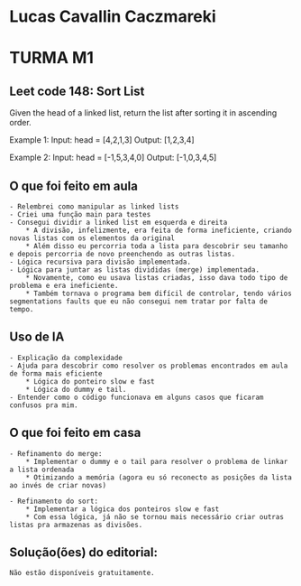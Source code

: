 # Lucas Cavallin Caczmareki
# TURMA M1

## Leet code 148: Sort List
Given the head of a linked list, return the list after sorting it in ascending order.

Example 1:
Input: head = [4,2,1,3]
Output: [1,2,3,4]

Example 2:
Input: head = [-1,5,3,4,0]
Output: [-1,0,3,4,5]

## O que foi feito em aula
    - Relembrei como manipular as linked lists
    - Criei uma função main para testes
    - Consegui dividir a linked list em esquerda e direita
        * A divisão, infelizmente, era feita de forma ineficiente, criando novas listas com os elementos da original
        * Além disso eu percorria toda a lista para descobrir seu tamanho e depois percorria de novo preenchendo as outras listas.
    - Lógica recursiva para divisão implementada.
    - Lógica para juntar as listas divididas (merge) implementada.
        * Novamente, como eu usava listas criadas, isso dava todo tipo de problema e era ineficiente.
        * Também tornava o programa bem difícil de controlar, tendo vários segmentations faults que eu não consegui nem tratar por falta de tempo.

## Uso de IA
    - Explicação da complexidade
    - Ajuda para descobrir como resolver os problemas encontrados em aula de forma mais eficiente
        * Lógica do ponteiro slow e fast
        * Lógica do dummy e tail.
    - Entender como o código funcionava em alguns casos que ficaram confusos pra mim. 

## O que foi feito em casa
    - Refinamento do merge:
        * Implementar o dummy e o tail para resolver o problema de linkar a lista ordenada
        * Otimizando a memória (agora eu só reconecto as posições da lista ao invés de criar novas)
    
    - Refinamento do sort:
        * Implementar a lógica dos ponteiros slow e fast
        * Com essa lógica, já não se tornou mais necessário criar outras listas pra armazenas as divisões.

## Solução(ões) do editorial:
    Não estão disponíveis gratuitamente.
